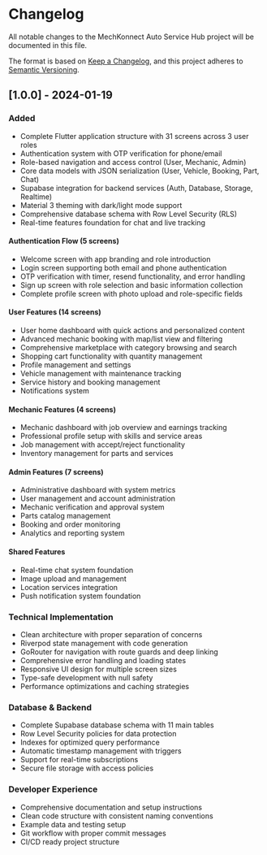 # Changelog

All notable changes to the MechKonnect Auto Service Hub project will be documented in this file.

The format is based on [Keep a Changelog](https://keepachangelog.com/en/1.0.0/),
and this project adheres to [Semantic Versioning](https://semver.org/spec/v2.0.0.html).

## [1.0.0] - 2024-01-19

### Added
- Complete Flutter application structure with 31 screens across 3 user roles
- Authentication system with OTP verification for phone/email
- Role-based navigation and access control (User, Mechanic, Admin)
- Core data models with JSON serialization (User, Vehicle, Booking, Part, Chat)
- Supabase integration for backend services (Auth, Database, Storage, Realtime)
- Material 3 theming with dark/light mode support
- Comprehensive database schema with Row Level Security (RLS)
- Real-time features foundation for chat and live tracking

#### Authentication Flow (5 screens)
- Welcome screen with app branding and role introduction
- Login screen supporting both email and phone authentication
- OTP verification with timer, resend functionality, and error handling
- Sign up screen with role selection and basic information collection
- Complete profile screen with photo upload and role-specific fields

#### User Features (14 screens)
- User home dashboard with quick actions and personalized content
- Advanced mechanic booking with map/list view and filtering
- Comprehensive marketplace with category browsing and search
- Shopping cart functionality with quantity management
- Profile management and settings
- Vehicle management with maintenance tracking
- Service history and booking management
- Notifications system

#### Mechanic Features (4 screens)
- Mechanic dashboard with job overview and earnings tracking
- Professional profile setup with skills and service areas
- Job management with accept/reject functionality
- Inventory management for parts and services

#### Admin Features (7 screens)
- Administrative dashboard with system metrics
- User management and account administration
- Mechanic verification and approval system
- Parts catalog management
- Booking and order monitoring
- Analytics and reporting system

#### Shared Features
- Real-time chat system foundation
- Image upload and management
- Location services integration
- Push notification system foundation

### Technical Implementation
- Clean architecture with proper separation of concerns
- Riverpod state management with code generation
- GoRouter for navigation with route guards and deep linking
- Comprehensive error handling and loading states
- Responsive UI design for multiple screen sizes
- Type-safe development with null safety
- Performance optimizations and caching strategies

### Database & Backend
- Complete Supabase database schema with 11 main tables
- Row Level Security policies for data protection
- Indexes for optimized query performance
- Automatic timestamp management with triggers
- Support for real-time subscriptions
- Secure file storage with access policies

### Developer Experience
- Comprehensive documentation and setup instructions
- Clean code structure with consistent naming conventions
- Example data and testing setup
- Git workflow with proper commit messages
- CI/CD ready project structure